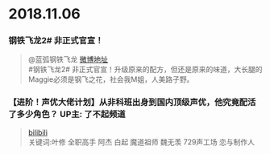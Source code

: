 # 2018.11.06



### 钢铁飞龙2# 非正式官宣！
> @蓝弧钢铁飞龙  [微博地址](https://weibo.com/6246225959/H1qy9c53W)  
>#钢铁飞龙2# 非正式官宣！升级原来的配方，但还是原来的味道，大长腿的Maggie必须是钢飞之花，社会我M姐，人美路子野。 ​​​​  


### 【进阶！声优大佬计划】从非科班出身到国内顶级声优，他究竟配活了多少角色？ UP主: 了不起频道
> [bilibili](https://www.bilibili.com/video/av35383646)  
>关键词:叶修  全职高手 阿杰 白起 魔道祖师 魏无羡 729声工场 恋与制作人  
 